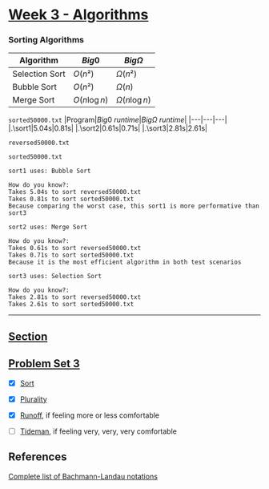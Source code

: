 # [Week 3 - Algorithms](https://cs50.harvard.edu/x/2024/weeks/3/)

### Sorting Algorithms


|Algorithm|$Big 0$|$Big\Omega$|
|---|---|---|
|Selection Sort|$O(n²)$|$\Omega(n²)$|
|Bubble Sort|$O(n²)$|$\Omega(n)$|
|Merge Sort|$O(n\log{}n)$|$\Omega(n\log{}n)$|

`sorted50000.txt`
|Program|$Big 0$ _runtime_|$Big\Omega$ _runtime_|
|---|---|---|
|.\sort1|5.04s|0.81s|
|.\sort2|0.61s|0.71s|
|.\sort3|2.81s|2.61s|

`reversed50000.txt`

`sorted50000.txt`

```
sort1 uses: Bubble Sort

How do you know?:
Takes 5.04s to sort reversed50000.txt
Takes 0.81s to sort sorted50000.txt
Because comparing the worst case, this sort1 is more performative than sort3

sort2 uses: Merge Sort

How do you know?:
Takes 0.61s to sort reversed50000.txt
Takes 0.71s to sort sorted50000.txt
Because it is the most efficient algorithm in both test scenarios

sort3 uses: Selection Sort

How do you know?:
Takes 2.81s to sort reversed50000.txt
Takes 2.61s to sort sorted50000.txt

```


---

## [Section](https://cs50.harvard.edu/x/2024/sections/3/)

## [Problem Set 3](https://cs50.harvard.edu/x/2024/psets/3/)

- [x] [Sort](https://cs50.harvard.edu/x/2024/psets/3/sort/)
- [x] [Plurality](https://cs50.harvard.edu/x/2024/psets/3/plurality/)
- [x] [Runoff](https://cs50.harvard.edu/x/2024/psets/3/runoff/), if feeling more or less comfortable
- [ ] [Tideman](https://cs50.harvard.edu/x/2024/psets/3/tideman/), if feeling very, very, very comfortable


## References

[Complete list of Bachmann-Landau notations](https://texblog.org/2014/06/24/big-o-and-related-notations-in-latex/)